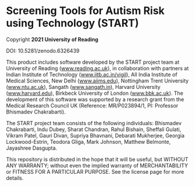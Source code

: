 # Screening Tools for Autism Risk using Technology (START)

Copyright **2021 University of Reading**

DOI: 10.5281/zenodo.6326439

This product includes software developed by the START project team at
University of Reading (www.reading.ac.uk), in collaboration with
partners at Indian Institute of Technology (www.iitb.ac.in/vigil), All
India Institute of Medical Sciences, New Delhi (www.aiims.edu),
Nottingham Trent University (www.ntu.ac.uk), Sangath (www.sangath.in),
Harvard University (www.harvard.edu), Birkbeck University of London
(www.bbk.ac.uk).
The development of this software was supported by a
research grant from the Medical Research Council UK (Reference:
MR/P023894/1, PI: Professor Bhismadev Chakrabarti).

The START project team consists of the following individuals:
Bhismadev Chakrabarti, Indu Dubey, Sharat Chandran, Rahul Bishain,
Sheffali Gulati, Vikram Patel, Gauri Divan, Supriya Bhavnani, Debarati
Mukherjee, Georgia Lockwood-Estrin, Teodora Gliga, Mark Johnson,
Matthew Belmonte, Jayashree Dasgupta.

This repository is distributed in the hope that it will be useful, but
WITHOUT ANY WARRANTY; without even the implied warranty of
MERCHANTABILITY or FITNESS FOR A PARTICULAR PURPOSE. 
See the license page for more details.


